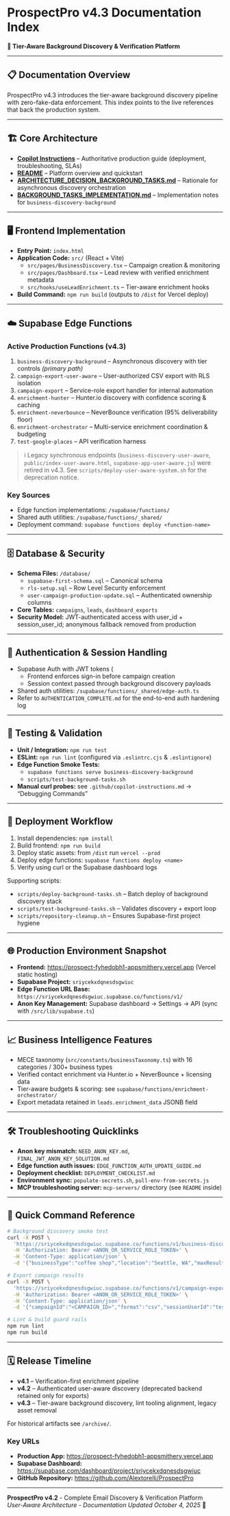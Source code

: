 # ProspectPro v4.3 Documentation Index

**🚀 Tier-Aware Background Discovery & Verification Platform**

---

## 📋 Documentation Overview

ProspectPro v4.3 introduces the tier-aware background discovery pipeline with zero-fake-data enforcement. This index points to the live references that back the production system.

---

## 🏗️ Core Architecture

- **[Copilot Instructions](.github/copilot-instructions.md)** – Authoritative production guide (deployment, troubleshooting, SLAs)
- **[README](README.md)** – Platform overview and quickstart
- **[ARCHITECTURE_DECISION_BACKGROUND_TASKS.md](ARCHITECTURE_DECISION_BACKGROUND_TASKS.md)** – Rationale for asynchronous discovery orchestration
- **[BACKGROUND_TASKS_IMPLEMENTATION.md](BACKGROUND_TASKS_IMPLEMENTATION.md)** – Implementation notes for `business-discovery-background`

---

## 🖥️ Frontend Implementation

- **Entry Point:** `index.html`
- **Application Code:** `src/` (React + Vite)
  - `src/pages/BusinessDiscovery.tsx` – Campaign creation & monitoring
  - `src/pages/Dashboard.tsx` – Lead review with verified enrichment metadata
  - `src/hooks/useLeadEnrichment.ts` – Tier-aware enrichment hooks
- **Build Command:** `npm run build` (outputs to `/dist` for Vercel deploy)

---

## ☁️ Supabase Edge Functions

### Active Production Functions (v4.3)

1. `business-discovery-background` – Asynchronous discovery with tier controls _(primary path)_
2. `campaign-export-user-aware` – User-authorized CSV export with RLS isolation
3. `campaign-export` – Service-role export handler for internal automation
4. `enrichment-hunter` – Hunter.io discovery with confidence scoring & caching
5. `enrichment-neverbounce` – NeverBounce verification (95% deliverability floor)
6. `enrichment-orchestrator` – Multi-service enrichment coordination & budgeting
7. `test-google-places` – API verification harness

> ℹ️ Legacy synchronous endpoints (`business-discovery-user-aware`, `public/index-user-aware.html`, `supabase-app-user-aware.js`) were retired in v4.3. See `scripts/deploy-user-aware-system.sh` for the deprecation notice.

### Key Sources

- Edge function implementations: `/supabase/functions/`
- Shared auth utilities: `/supabase/functions/_shared/`
- Deployment command: `supabase functions deploy <function-name>`

---

## 🗄️ Database & Security

- **Schema Files:** `/database/`
  - `supabase-first-schema.sql` – Canonical schema
  - `rls-setup.sql` – Row Level Security enforcement
  - `user-campaign-production-update.sql` – Authenticated ownership columns
- **Core Tables:** `campaigns`, `leads`, `dashboard_exports`
- **Security Model:** JWT-authenticated access with user_id + session_user_id; anonymous fallback removed from production

---

## 🔐 Authentication & Session Handling

- Supabase Auth with JWT tokens (
  - Frontend enforces sign-in before campaign creation
  - Session context passed through background discovery payloads
- Shared auth utilities: `/supabase/functions/_shared/edge-auth.ts`
- Refer to `AUTHENTICATION_COMPLETE.md` for the end-to-end auth hardening log

---

## 🧪 Testing & Validation

- **Unit / Integration:** `npm run test`
- **ESLint:** `npm run lint` (configured via `.eslintrc.cjs` & `.eslintignore`)
- **Edge Function Smoke Tests:**
  - `supabase functions serve business-discovery-background`
  - `scripts/test-background-tasks.sh`
- **Manual curl probes:** see `.github/copilot-instructions.md` → “Debugging Commands”

---

## 🚀 Deployment Workflow

1. Install dependencies: `npm install`
2. Build frontend: `npm run build`
3. Deploy static assets: from `/dist` run `vercel --prod`
4. Deploy edge functions: `supabase functions deploy <name>`
5. Verify using curl or the Supabase dashboard logs

Supporting scripts:

- `scripts/deploy-background-tasks.sh` – Batch deploy of background discovery stack
- `scripts/test-background-tasks.sh` – Validates discovery + export loop
- `scripts/repository-cleanup.sh` – Ensures Supabase-first project hygiene

---

## 🌐 Production Environment Snapshot

- **Frontend:** https://prospect-fyhedobh1-appsmithery.vercel.app (Vercel static hosting)
- **Supabase Project:** `sriycekxdqnesdsgwiuc`
- **Edge Function URL Base:** `https://sriycekxdqnesdsgwiuc.supabase.co/functions/v1/`
- **Anon Key Management:** Supabase dashboard → Settings → API (sync with `/src/lib/supabase.ts`)

---

## 📈 Business Intelligence Features

- MECE taxonomy (`src/constants/businessTaxonomy.ts`) with 16 categories / 300+ business types
- Verified contact enrichment via Hunter.io + NeverBounce + licensing data
- Tier-aware budgets & scoring: see `supabase/functions/enrichment-orchestrator/`
- Export metadata retained in `leads.enrichment_data` JSONB field

---

## 🛠️ Troubleshooting Quicklinks

- **Anon key mismatch:** `NEED_ANON_KEY.md`, `FINAL_JWT_ANON_KEY_SOLUTION.md`
- **Edge function auth issues:** `EDGE_FUNCTION_AUTH_UPDATE_GUIDE.md`
- **Deployment checklist:** `DEPLOYMENT_CHECKLIST.md`
- **Environment sync:** `populate-secrets.sh`, `pull-env-from-secrets.js`
- **MCP troubleshooting server:** `mcp-servers/` directory (see `README` inside)

---

## 🎯 Quick Command Reference

```bash
# Background discovery smoke test
curl -X POST \
  'https://sriycekxdqnesdsgwiuc.supabase.co/functions/v1/business-discovery-background' \
  -H 'Authorization: Bearer <ANON_OR_SERVICE_ROLE_TOKEN>' \
  -H 'Content-Type: application/json' \
  -d '{"businessType":"coffee shop","location":"Seattle, WA","maxResults":2,"tierKey":"PROFESSIONAL","sessionUserId":"test_session_123"}'

# Export campaign results
curl -X POST \
  'https://sriycekxdqnesdsgwiuc.supabase.co/functions/v1/campaign-export-user-aware' \
  -H 'Authorization: Bearer <ANON_OR_SERVICE_ROLE_TOKEN>' \
  -H 'Content-Type: application/json' \
  -d '{"campaignId":"<CAMPAIGN_ID>","format":"csv","sessionUserId":"test_session_123"}'

# Lint & build guard rails
npm run lint
npm run build
```

---

## 🗓️ Release Timeline

- **v4.1** – Verification-first enrichment pipeline
- **v4.2** – Authenticated user-aware discovery (deprecated backend retained only for exports)
- **v4.3** – Tier-aware background discovery, lint tooling alignment, legacy asset removal

For historical artifacts see `/archive/`.

### Key URLs

- **Production App:** https://prospect-fyhedobh1-appsmithery.vercel.app
- **Supabase Dashboard:** https://supabase.com/dashboard/project/sriycekxdqnesdsgwiuc
- **GitHub Repository:** https://github.com/Alextorelli/ProspectPro

---

**ProspectPro v4.2** - Complete Email Discovery & Verification Platform  
_User-Aware Architecture - Documentation Updated October 4, 2025_ 🚀
